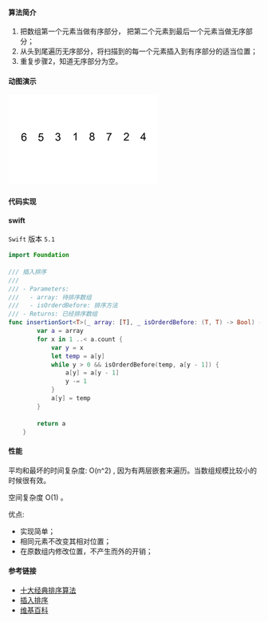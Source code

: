 #### 算法简介

1. 把数组第一个元素当做有序部分， 把第二个元素到最后一个元素当做无序部分；
2. 从头到尾遍历无序部分，将扫描到的每一个元素插入到有序部分的适当位置；
3. 重复步骤2，知道无序部分为空。


#### 动图演示

![动图演示](./../../image/sort/insertionSort.gif)


#### 代码实现



#### swift

`Swift`  版本 `5.1` 

```swift
import Foundation

/// 插入排序
///
/// - Parameters:
///   - array: 待排序数组
///   - isOrderdBefore: 排序方法
/// - Returns: 已经排序数组
func insertionSort<T>(_ array: [T], _ isOrderdBefore: (T, T) -> Bool) -> [T] {
        var a = array
        for x in 1 ..< a.count {
            var y = x
            let temp = a[y]
            while y > 0 && isOrderdBefore(temp, a[y - 1]) {
                a[y] = a[y - 1]
                y -= 1
            }
            a[y] = temp
        }
        
        return a
    }
```



#### 性能

平均和最坏的时间复杂度: O(n^2) , 因为有两层嵌套来遍历。当数组规模比较小的时候很有效。

空间复杂度 O(1) 。

优点:

- 实现简单；
- 相同元素不改变其相对位置；
- 在原数组内修改位置，不产生而外的开销；


#### 参考链接

- [十大经典排序算法](https://github.com/hustcc/JS-Sorting-Algorithm/blob/master/3.insertionSort.md)
- [插入排序](https://aquarchitect.github.io/swift-algorithm-club/Insertion%20Sort/)
- [维基百科](https://en.wikipedia.org/wiki/Insertion_sort)
